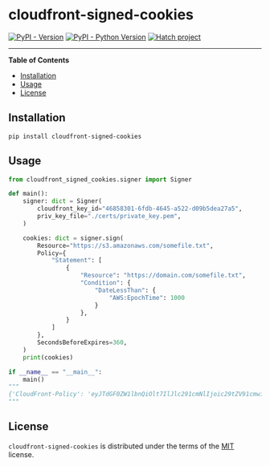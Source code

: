 # cloudfront-signed-cookies

[![PyPI - Version](https://img.shields.io/pypi/v/cloudfront-signed-cookies.svg)](https://pypi.org/project/cloudfront-signed-cookies)
[![PyPI - Python Version](https://img.shields.io/pypi/pyversions/cloudfront-signed-cookies.svg)](https://pypi.org/project/cloudfront-signed-cookies)
[![Hatch project](https://img.shields.io/badge/%F0%9F%A5%9A-Hatch-4051b5.svg)](https://github.com/pypa/hatch)

-----

**Table of Contents**

- [Installation](#installation)
- [Usage](#usage)
- [License](#license)

## Installation

```console
pip install cloudfront-signed-cookies
```

## Usage

```python
from cloudfront_signed_cookies.signer import Signer

def main():
    signer: dict = Signer(
        cloudfront_key_id="46858301-6fdb-4645-a522-d09b5dea27a5",
        priv_key_file="./certs/private_key.pem",
    )

    cookies: dict = signer.sign(
        Resource="https://s3.amazonaws.com/somefile.txt",
        Policy={
            "Statement": [
                {
                    "Resource": "https://domain.com/somefile.txt",
                    "Condition": {
                        "DateLessThan": {
                            "AWS:EpochTime": 1000
                        }
                    },
                }
            ]
        },
        SecondsBeforeExpires=360,
    )
    print(cookies)

if __name__ == "__main__":
    main()
"""
{'CloudFront-Policy': 'eyJTdGF0ZW1lbnQiOlt7IlJlc291cmNlIjoic29tZV91cmwiLCJDb25kaXRpb24iOnsiRGF0ZUxlc3NUaGFuIjp7IkFXUzpFcG9jaFRpbWUiOjEwMDB9fX1dfQ__', 'CloudFront-Signature': 'EZHxOEAhaKB3e-XUAGI5xJdDQaWKuW-h6m8c4UYcFBkaA3Fh4~DygZUcYCj-S-qtUdrl46i8vp4RuvtDz4sL9GEVGGDniZc8iDVDqHmfllMFK-90Ge-C9lQ-umsqm-IQzaFVDS3WMbi5iAsRDpdUGfAk43ergTMvjhd~xxpVCCHZxW8uBt11kAjEoqdbMm6eVC32F-QB2HJndN9mm4d~dizvW~XjVt69fA0YjY7-TiIVKAO5ajnDaBl17AsLolLfLYl6NGBJjadLjueMCWM2DP5lXYce8RF2qW02wg8bNmth3ykPoVHFT-tgIgetOcDFDCFSnTkXXhUy3mu2wPzdKQ__', 'CloudFront-Key-Pair-Id': '46858301-6fdb-4645-a522-d09b5dea27a5'}
"""
```

## License

`cloudfront-signed-cookies` is distributed under the terms of the [MIT](https://spdx.org/licenses/MIT.html) license.
